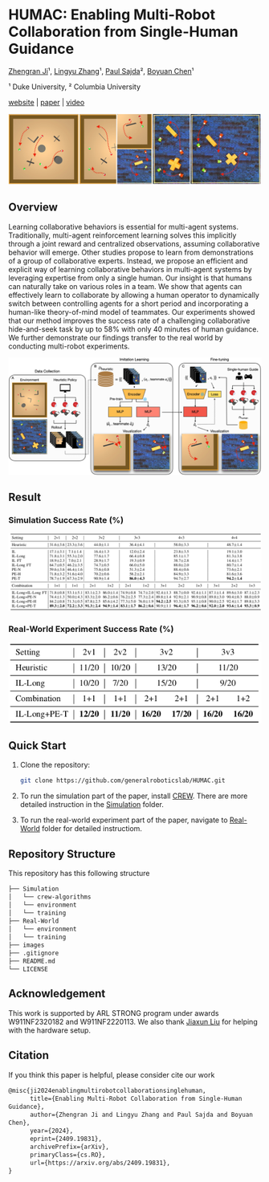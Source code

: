# HUMAC: Enabling Multi-Robot Collaboration from Single-Human Guidance
[Zhengran Ji](https://jzr01.github.io/)¹, [Lingyu Zhang](https://lingyu98.github.io/)¹, [Paul Sajda](https://liinc.bme.columbia.edu/people/paul-sajda)², [Boyuan Chen](http://boyuanchen.com/)¹

¹ Duke University, ² Columbia University

[website](http://generalroboticslab.com/HUMAC) | [paper]() | [video](https://www.youtube.com/watch?v=2X92LnFTutY)

![Multi-Agent/Robot Collaboration](images/Teaser.jpeg)


## Overview
Learning collaborative behaviors is essential for multi-agent systems. Traditionally, multi-agent reinforcement learning solves this implicitly through a joint reward and centralized observations, assuming collaborative behavior will emerge. Other studies propose to learn from demonstrations of a group of collaborative experts. Instead, we propose an efficient and explicit way of learning collaborative behaviors in multi-agent systems by leveraging expertise from only a single human. Our insight is that humans can naturally take on various roles in a team. We show that agents can effectively learn to collaborate by allowing a human operator to dynamically switch between controlling agents for a short period and incorporating a human-like theory-of-mind model of teammates. Our experiments showed that our method improves the success rate of a challenging collaborative hide-and-seek task by up to 58% with only 40 minutes of human guidance. We further demonstrate our findings transfer to the real world by conducting multi-robot experiments.

![Method](images/Mainfig.jpeg)

## Result
### Simulation Success Rate (%)
![Method](images/Simulation.png)

### Real-World Experiment Success Rate (%)
![Method](images/real.png)


## Quick Start

1. Clone the repository:

    ```bash
    git clone https://github.com/generalroboticslab/HUMAC.git
    ```
2. To run the simulation part of the paper, install [CREW](https://github.com/generalroboticslab/CREW). There are more detailed instruction in the [Simulation](https://github.com/generalroboticslab/HUMAC/tree/main/Simulation) folder.

3. To run the real-world experiment part of the paper, navigate to [Real-World](https://github.com/generalroboticslab/HUMAC/tree/main/Real-World) folder for detailed instructiom.

## Repository Structure
This repository has this following structure
```plaintext
├── Simulation              
│   └── crew-algorithms
│   └── environment
│   └── training
├── Real-World
│   └── environment
│   └── training
├── images
├── .gitignore              
├── README.md           
└── LICENSE             

```

## Acknowledgement


This work is supported by ARL STRONG program under awards W911NF2320182 and W911NF2220113. We also thank [Jiaxun Liu](https://www.jiaxunliu.com/) for helping with the hardware setup.


## Citation

If you think this paper is helpful, please consider cite our work

```plaintext
@misc{ji2024enablingmultirobotcollaborationsinglehuman,
      title={Enabling Multi-Robot Collaboration from Single-Human Guidance}, 
      author={Zhengran Ji and Lingyu Zhang and Paul Sajda and Boyuan Chen},
      year={2024},
      eprint={2409.19831},
      archivePrefix={arXiv},
      primaryClass={cs.RO},
      url={https://arxiv.org/abs/2409.19831}, 
}
```

